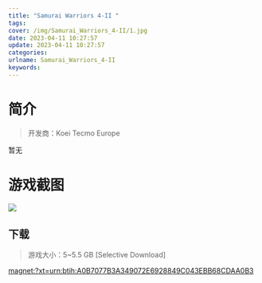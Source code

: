 ```yaml
---
title: "Samurai Warriors 4-II "
tags: 
cover: /img/Samurai_Warriors_4-II/1.jpg
date: 2023-04-11 10:27:57
update: 2023-04-11 10:27:57
categories: 
urlname: Samurai_Warriors_4-II
keywords: 
---
```

# 简介

> 开发商：Koei Tecmo Europe

暂无

# 游戏截图

![](/img/Samurai_Warriors_4-II/2.jpg)


## 下载

> 游戏大小：5~5.5 GB [Selective Download]

[magnet:?xt=urn:btih:A0B7077B3A349072E6928849C043EBB68CDAA0B3](magnet:?xt=urn:btih:A0B7077B3A349072E6928849C043EBB68CDAA0B3)